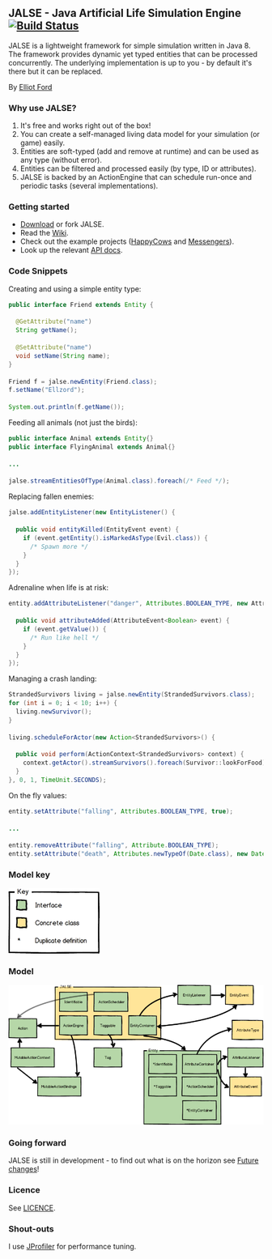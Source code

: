 ## JALSE - Java Artificial Life Simulation Engine [![Build Status](https://api.travis-ci.org/Ellzord/JALSE.svg)](https://travis-ci.org/Ellzord/JALSE)
JALSE is a lightweight framework for simple simulation written in Java 8. The framework provides dynamic yet typed entities that can be processed concurrently. The underlying implementation is up to you - by default it's there but it can be replaced.

By [Elliot Ford](https://twitter.com/ellzord)

### Why use JALSE?
1. It's free and works right out of the box!
2. You can create a self-managed living data model for your simulation (or game) easily.
3. Entities are soft-typed (add and remove at runtime) and can be used as any type (without error).
4. Entities can be filtered and processed easily (by type, ID or attributes).
5. JALSE is backed by an ActionEngine that can schedule run-once and periodic tasks (several implementations).

### Getting started
* [Download](https://github.com/Ellzord/JALSE/releases) or fork JALSE.
* Read the [Wiki](https://github.com/Ellzord/JALSE/wiki).
* Check out the example projects ([HappyCows](https://github.com/Ellzord/JALSE-HappyCows) and [Messengers](https://github.com/Ellzord/JALSE-Messengers)).
* Look up the relevant [API docs](http://ellzord.github.io/JALSE/docs/).

### Code Snippets
Creating and using a simple entity type:
```java
public interface Friend extends Entity {

  @GetAttribute("name")
  String getName();
  
  @SetAttribute("name")
  void setName(String name);
}

Friend f = jalse.newEntity(Friend.class);
f.setName("Ellzord");

System.out.println(f.getName());
```

Feeding all animals (not just the birds):
```java
public interface Animal extends Entity{}
public interface FlyingAnimal extends Animal{}

...

jalse.streamEntitiesOfType(Animal.class).foreach(/* Feed */);
```

Replacing fallen enemies:
```java
jalse.addEntityListener(new EntityListener() {

  public void entityKilled(EntityEvent event) {
    if (event.getEntity().isMarkedAsType(Evil.class)) {
      /* Spawn more */
    }
  }
});
```

Adrenaline when life is at risk:
```java
entity.addAttributeListener("danger", Attributes.BOOLEAN_TYPE, new AttributeListener<Boolean>(){

  public void attributeAdded(AttributeEvent<Boolean> event) {
    if (event.getValue()) {
      /* Run like hell */
    }
  }
});
```

Managing a crash landing:
```java
StrandedSurvivors living = jalse.newEntity(StrandedSurvivors.class);
for (int i = 0; i < 10; i++) {
  living.newSurvivor();
}

living.scheduleForActor(new Action<StrandedSurvivors>() {

  public void perform(ActionContext<StrandedSurvivors> context) {
    context.getActor().streamSurvivors().foreach(Survivor::lookForFood);
  }
}, 0, 1, TimeUnit.SECONDS);
```

On the fly values:
```java
entity.setAttribute("falling", Attributes.BOOLEAN_TYPE, true);

...

entity.removeAttribute("falling", Attribute.BOOLEAN_TYPE);
entity.setAttribute("death", Attributes.newTypeOf(Date.class), new Date());
```

### Model key
![GitHub Logo](/jalse-model-key.png)

### Model
![GitHub Logo](/jalse-model.png)

### Going forward
JALSE is still in development - to find out what is on the horizon see [Future changes](https://github.com/Ellzord/JALSE/wiki/Future-changes)!

### Licence
See [LICENCE](https://github.com/Ellzord/JALSE/blob/master/LICENSE).

### Shout-outs
I use [JProfiler](http://www.ej-technologies.com/products/jprofiler/overview.html) for performance tuning.
